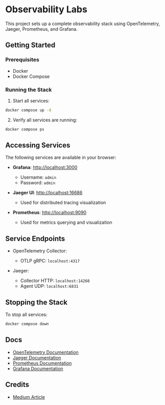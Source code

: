 # Observability Labs

This project sets up a complete observability stack using OpenTelemetry, Jaeger, Prometheus, and Grafana.

## Getting Started

### Prerequisites

- Docker
- Docker Compose

### Running the Stack

1. Start all services:
```bash
docker compose up -d
```

2. Verify all services are running:
```bash
docker compose ps
```

## Accessing Services

The following services are available in your browser:

- **Grafana**: [http://localhost:3000](http://localhost:3000)
  - Username: `admin`
  - Password: `admin`

- **Jaeger UI**: [http://localhost:16686](http://localhost:16686)
  - Used for distributed tracing visualization

- **Prometheus**: [http://localhost:9090](http://localhost:9090)
  - Used for metrics querying and visualization

## Service Endpoints

- OpenTelemetry Collector:
  - OTLP gRPC: `localhost:4317`

- Jaeger:
  - Collector HTTP: `localhost:14268`
  - Agent UDP: `localhost:6831`

## Stopping the Stack

To stop all services:
```bash
docker compose down
```

## Docs
* [OpenTelemetry Documentation](https://opentelemetry.io/docs/)
* [Jaeger Documentation](https://www.jaegertracing.io/docs/)
* [Prometheus Documentation](https://prometheus.io/docs/introduction/overview/)
* [Grafana Documentation](https://grafana.com/docs/)

## Credits
* [Medium Article](https://medium.com/@blackhorseya/deploying-opentelemetry-collector-jaeger-and-prometheus-with-docker-compose-for-observability-fedd7c0898b5)

